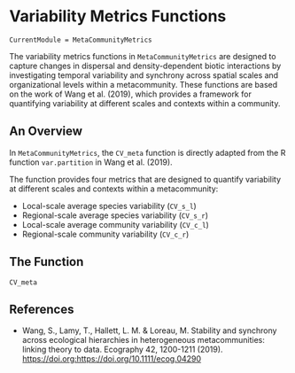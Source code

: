 # Variability Metrics Functions
```@meta
CurrentModule = MetaCommunityMetrics
```

The variability metrics functions in `MetaCommunityMetrics` are designed to capture changes in dispersal and density-dependent biotic interactions by investigating temporal variability and synchrony across spatial scales and organizational levels within a metacommunity. These functions are based on the work of Wang et al. (2019), which provides a framework for quantifying variability at different scales and contexts within a community.

## An Overview
In `MetaCommunityMetrics`, the `CV_meta` function is directly adapted from the R function `var.partition` in Wang et al. (2019).

The function provides four metrics that are designed to quantify variability at different scales and contexts within a metacommunity:
- Local-scale average species variability (`CV_s_l`)
- Regional-scale average species variability (`CV_s_r`)
- Local-scale average community variability (`CV_c_l`)
- Regional-scale community variability (`CV_c_r`)

## The Function
```@docs
CV_meta
```

## References
- Wang, S., Lamy, T., Hallett, L. M. & Loreau, M. Stability and synchrony across ecological hierarchies in heterogeneous metacommunities: linking theory to data. Ecography 42, 1200-1211 (2019). https://doi.org:https://doi.org/10.1111/ecog.04290

